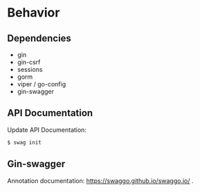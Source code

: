 # Behavior

## Dependencies

- gin
- gin-csrf
- sessions
- gorm
- viper / go-config
- gin-swagger

## API Documentation

Update API Documentation:

```bash
$ swag init
```

## Gin-swagger

Annotation documentation: https://swaggo.github.io/swaggo.io/ .